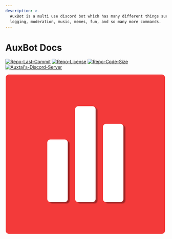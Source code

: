 ```yaml
---
description: >-
  AuxBot is a multi use discord bot which has many different things such as
  logging, moderation, music, memes, fun, and so many more commands.
---
```


# AuxBot Docs

 [![Repo-Last-Commit](https://img.shields.io/github/last-commit/Auxtal/AuxBot-Python-Docs?color=purple&label=Last%20Commit&logo=GitHub&logoColor=white)](https://github.com/Auxtal/AuxBot-Python-Docs) [![Repo-License](https://img.shields.io/github/license/Auxtal/AuxBot-Python-Docs?color=orange&label=License&logo=GitHub)](https://github.com/Auxtal/AuxBot-Python-Docs) [![Repo-Code-Size](https://img.shields.io/github/repo-size/Auxtal/AuxBot-Python-Docs?color=blue&label=Repo%20Size&logo=GitHub&logoColor=white)](https://github.com/Auxtal/AuxBot-Python-Docs) [![Auxtal&apos;s-Discord-Server](https://img.shields.io/discord/665811923471958018?label=Support%20Server&logo=Discord&logoColor=white)](https://discord.gg/BxfuKvDYzq)

![](.gitbook/assets/auxbot-logo-round.png)

